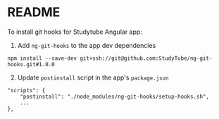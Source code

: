 # README

To install git hooks for Studytube Angular app:

1. Add `ng-git-hooks` to the app dev dependencies
```
npm install --save-dev git+ssh://git@github.com:StudyTube/ng-git-hooks.git#1.0.0
```

2. Update `postinstall` script in the app's `package.json`

```
"scripts": {
    "postinstall": "./node_modules/ng-git-hooks/setup-hooks.sh",
    ...
},
```
